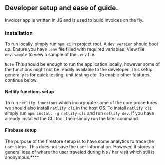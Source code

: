 
## Developer setup and ease of guide.

Invoicer app is written in JS and is used to build invoices on the fly.

### Installation

To run locally, simply run `npm ci` in project root. A `dev version` should boot up. Ensure you have `.env` file filled with
required variables. View file `env.sample` to view a sample of the `.env` file.

`Note`
    This should be enough to run the application locally, however some of the functions might not be readily available to the 
    developer. This setup generally is for quick testing, unit testing etc. To enable other features, continue below.

#### Netlify functions setup 

To run `netlify functions` which incorporate some of the core procedures we should also install `netlify cli` in the host OS. To install `netlify cli` simply run `npm install -g netlify-cli` and run `netlify dev`. If you have already installed the CLI tool, then simply run the later command.

#### Firebase setup

The purpose of the firestore setup is to have some analytics to trace the user steps. This does not save the user information. However, it stores a general idea of where the user traveled during his / her visit which still is anonymous.****